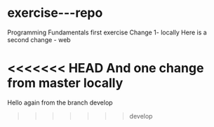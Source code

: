 # exercise---repo
Programming Fundamentals first exercise
Change 1- locally
Here is a second change - web

<<<<<<< HEAD
And one change from master locally
=======
Hello again from the branch develop
>>>>>>> develop

